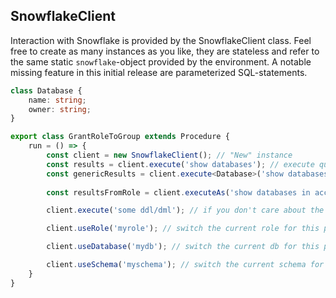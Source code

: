 ## SnowflakeClient

Interaction with Snowflake is provided by the SnowflakeClient class. Feel free to create as many instances as you like, they are stateless and refer to the same static `snowflake`-object provided by the environment. A notable missing feature in this initial release are parameterized SQL-statements. 

```typescript
class Database {
    name: string;
    owner: string;
}

export class GrantRoleToGroup extends Procedure {
    run = () => {
        const client = new SnowflakeClient(); // "New" instance
        const results = client.execute('show databases'); // execute query, returns a QueryResult
        const genericResults = client.execute<Database>('show databases'); // execute query, return QueryResult<Station>
        
        const resultsFromRole = client.executeAs('show databases in account', 'accountadmin'); // execute query as role

        client.execute('some ddl/dml'); // if you don't care about the results

        client.useRole('myrole'); // switch the current role for this procedure

        client.useDatabase('mydb'); // switch the current db for this procedure

        client.useSchema('myschema'); // switch the current schema for this procedure
    }
}
```